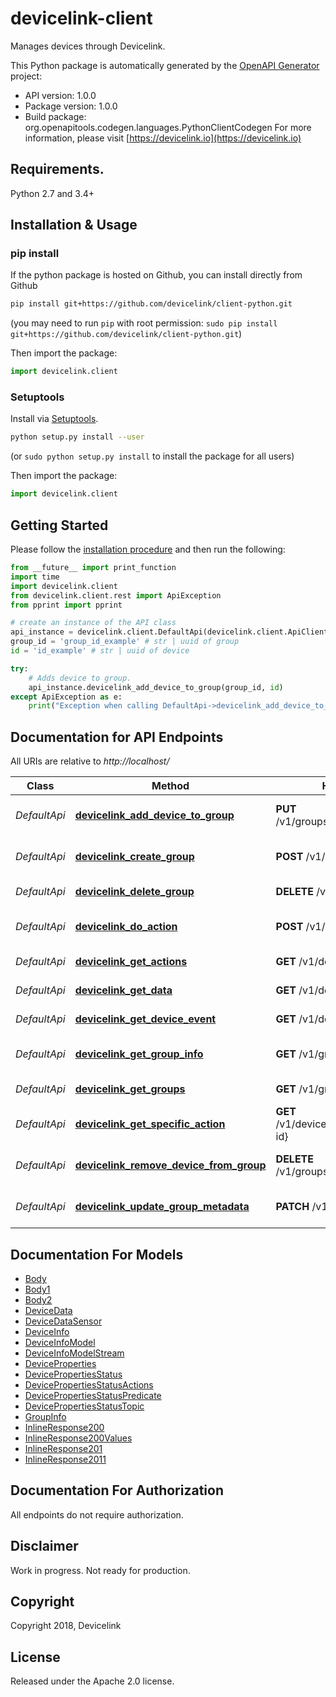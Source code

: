 # devicelink-client
Manages devices through Devicelink. 

This Python package is automatically generated by the [OpenAPI Generator](https://openapi-generator.tech) project:

- API version: 1.0.0
- Package version: 1.0.0
- Build package: org.openapitools.codegen.languages.PythonClientCodegen
For more information, please visit [https://devicelink.io](https://devicelink.io)

## Requirements.

Python 2.7 and 3.4+

## Installation & Usage
### pip install

If the python package is hosted on Github, you can install directly from Github

```sh
pip install git+https://github.com/devicelink/client-python.git
```
(you may need to run `pip` with root permission: `sudo pip install git+https://github.com/devicelink/client-python.git`)

Then import the package:
```python
import devicelink.client 
```

### Setuptools

Install via [Setuptools](http://pypi.python.org/pypi/setuptools).

```sh
python setup.py install --user
```
(or `sudo python setup.py install` to install the package for all users)

Then import the package:
```python
import devicelink.client
```

## Getting Started

Please follow the [installation procedure](#installation--usage) and then run the following:

```python
from __future__ import print_function
import time
import devicelink.client
from devicelink.client.rest import ApiException
from pprint import pprint

# create an instance of the API class
api_instance = devicelink.client.DefaultApi(devicelink.client.ApiClient(configuration))
group_id = 'group_id_example' # str | uuid of group
id = 'id_example' # str | uuid of device

try:
    # Adds device to group.
    api_instance.devicelink_add_device_to_group(group_id, id)
except ApiException as e:
    print("Exception when calling DefaultApi->devicelink_add_device_to_group: %s\n" % e)

```

## Documentation for API Endpoints

All URIs are relative to *http://localhost/*

Class | Method | HTTP request | Description
------------ | ------------- | ------------- | -------------
*DefaultApi* | [**devicelink_add_device_to_group**](docs/DefaultApi.md#devicelink_add_device_to_group) | **PUT** /v1/groups/{group_id}/device/{id} | Adds device to group.
*DefaultApi* | [**devicelink_create_group**](docs/DefaultApi.md#devicelink_create_group) | **POST** /v1/groups | Creates a device group.
*DefaultApi* | [**devicelink_delete_group**](docs/DefaultApi.md#devicelink_delete_group) | **DELETE** /v1/groups/{id} | Deletes a group.
*DefaultApi* | [**devicelink_do_action**](docs/DefaultApi.md#devicelink_do_action) | **POST** /v1/device/{id}/actions | Prompts a device action.
*DefaultApi* | [**devicelink_get_actions**](docs/DefaultApi.md#devicelink_get_actions) | **GET** /v1/device/{id}/actions | Gets device actions.
*DefaultApi* | [**devicelink_get_data**](docs/DefaultApi.md#devicelink_get_data) | **GET** /v1/device/{id}/properties | Gets device properties.
*DefaultApi* | [**devicelink_get_device_event**](docs/DefaultApi.md#devicelink_get_device_event) | **GET** /v1/device/{id}/events | Gets device events.
*DefaultApi* | [**devicelink_get_group_info**](docs/DefaultApi.md#devicelink_get_group_info) | **GET** /v1/groups/{id} | Gets a device group.
*DefaultApi* | [**devicelink_get_groups**](docs/DefaultApi.md#devicelink_get_groups) | **GET** /v1/groups | Gets device groups.
*DefaultApi* | [**devicelink_get_specific_action**](docs/DefaultApi.md#devicelink_get_specific_action) | **GET** /v1/device/{id}/actions/{action-id} | Gets a device action.
*DefaultApi* | [**devicelink_remove_device_from_group**](docs/DefaultApi.md#devicelink_remove_device_from_group) | **DELETE** /v1/groups/{group_id}/device/{id} | Removes device from a group.
*DefaultApi* | [**devicelink_update_group_metadata**](docs/DefaultApi.md#devicelink_update_group_metadata) | **PATCH** /v1/groups/{id} | Updates group information.


## Documentation For Models

 - [Body](docs/Body.md)
 - [Body1](docs/Body1.md)
 - [Body2](docs/Body2.md)
 - [DeviceData](docs/DeviceData.md)
 - [DeviceDataSensor](docs/DeviceDataSensor.md)
 - [DeviceInfo](docs/DeviceInfo.md)
 - [DeviceInfoModel](docs/DeviceInfoModel.md)
 - [DeviceInfoModelStream](docs/DeviceInfoModelStream.md)
 - [DeviceProperties](docs/DeviceProperties.md)
 - [DevicePropertiesStatus](docs/DevicePropertiesStatus.md)
 - [DevicePropertiesStatusActions](docs/DevicePropertiesStatusActions.md)
 - [DevicePropertiesStatusPredicate](docs/DevicePropertiesStatusPredicate.md)
 - [DevicePropertiesStatusTopic](docs/DevicePropertiesStatusTopic.md)
 - [GroupInfo](docs/GroupInfo.md)
 - [InlineResponse200](docs/InlineResponse200.md)
 - [InlineResponse200Values](docs/InlineResponse200Values.md)
 - [InlineResponse201](docs/InlineResponse201.md)
 - [InlineResponse2011](docs/InlineResponse2011.md)


## Documentation For Authorization

 All endpoints do not require authorization.


## Disclaimer

Work in progress. Not ready for production.

## Copyright

Copyright 2018, Devicelink

## License

Released under the Apache 2.0 license.




